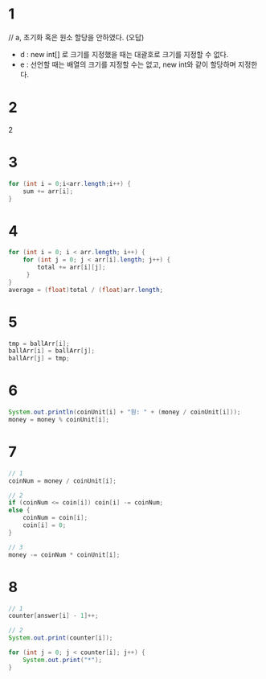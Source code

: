 # 1

// a, 초기화 혹은 원소 할당을 안하였다. (오답)

- d : new int[] 로 크기를 지정했을 때는 대괄호로 크기를 지정할 수 없다.
- e : 선언할 때는 배열의 크기를 지정할 수는 없고, new int와 같이 할당하며 지정한다.

# 2

2

# 3

```java
for (int i = 0;i<arr.length;i++) {
	sum += arr[i];
}
```

# 4

```java
for (int i = 0; i < arr.length; i++) {
    for (int j = 0; j < arr[i].length; j++) {
        total += arr[i][j];
     }
}
average = (float)total / (float)arr.length;
```

# 5

```java
tmp = ballArr[i];
ballArr[i] = ballArr[j];
ballArr[j] = tmp;
```

# 6

```java
System.out.println(coinUnit[i] + "원: " + (money / coinUnit[i]));
money = money % coinUnit[i];
```

# 7

```java
// 1
coinNum = money / coinUnit[i];

// 2
if (coinNum <= coin[i]) coin[i] -= coinNum;
else {
	coinNum = coin[i];
	coin[i] = 0;
}

// 3
money -= coinNum * coinUnit[i];
```

# 8

```java
// 1
counter[answer[i] - 1]++;

// 2
System.out.print(counter[i]);

for (int j = 0; j < counter[i]; j++) {
	System.out.print("*");
}
```
